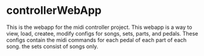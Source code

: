 # controllerWebApp

This is the webapp for the midi controller project. This webapp is a way to view, load, createe, modify configs for songs, sets, parts, and pedals. 
These configs contain the midi commands for each pedal of each part of each song. the sets consist of songs only.
